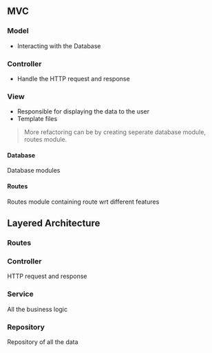## MVC

### Model
- Interacting with the Database
### Controller
- Handle the HTTP request and response
### View
- Responsible for displaying the data to the user
- Template files

> More refactoring can be by creating seperate database module, routes module. 

#### Database
Database modules

#### Routes
Routes module containing route wrt different features


## Layered Architecture

### Routes

### Controller
HTTP request and response

### Service
All the business logic

### Repository
Repository of all the data
